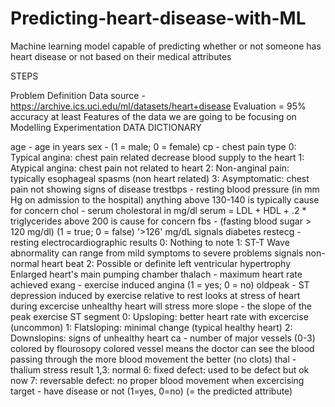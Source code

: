 # Predicting-heart-disease-with-ML
Machine learning model capable of predicting whether or not someone has heart disease or not based on their medical attributes

STEPS

Problem Definition
Data source - https://archive.ics.uci.edu/ml/datasets/heart+disease
Evaluation = 95% accuracy at least
Features of the data we are going to be focusing on
Modelling
Experimentation
DATA DICTIONARY

age - age in years 
sex - (1 = male; 0 = female) 
cp - chest pain type 0: Typical angina: chest pain related decrease blood supply to the heart 1: Atypical angina: chest pain not related to heart 2: Non-anginal pain: typically esophageal spasms (non heart related) 3: Asymptomatic: chest pain not showing signs of disease 
trestbps - resting blood pressure (in mm Hg on admission to the hospital) anything above 130-140 is typically cause for concern 
chol - serum cholestoral in mg/dl serum = LDL + HDL + .2 * triglycerides above 200 is cause for concern 
fbs - (fasting blood sugar > 120 mg/dl) (1 = true; 0 = false) '>126' mg/dL signals diabetes 
restecg - resting electrocardiographic results 0: Nothing to note 1: ST-T Wave abnormality can range from mild symptoms to severe problems signals non-normal heart beat 2: Possible or definite left ventricular hypertrophy Enlarged heart's main pumping chamber 
thalach - maximum heart rate achieved 
exang - exercise induced angina (1 = yes; 0 = no) 
oldpeak - ST depression induced by exercise relative to rest looks at stress of heart during excercise unhealthy heart will stress more 
slope - the slope of the peak exercise ST segment 0: Upsloping: better heart rate with excercise (uncommon) 1: Flatsloping: minimal change (typical healthy heart) 2: Downslopins: signs of unhealthy heart 
ca - number of major vessels (0-3) colored by flourosopy colored vessel means the doctor can see the blood passing through the more blood movement the better (no clots)
thal - thalium stress result 1,3: normal 6: fixed defect: used to be defect but ok now 7: reversable defect: no proper blood movement when excercising 
target - have disease or not (1=yes, 0=no) (= the predicted attribute)
